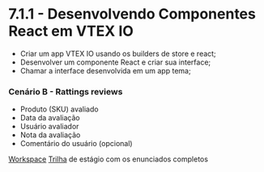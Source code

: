 # 7.1.1 - Desenvolvendo Componentes React em VTEX IO

- Criar um app VTEX IO usando os builders de store e react;
- Desenvolver um componente React e criar sua interface;
- Chamar a interface desenvolvida em um app tema;

### Cenário B - Rattings reviews

- Produto (SKU) avaliado
- Data da avaliação
- Usuário avaliador
- Nota da avaliação
- Comentário do usuário (opcional)

[Workspace](https://brunoferrarezzo--estagioacct.myvtex.com/mirakl-test-product-01/p)
[Trilha](https://app.smartleader.com.br/user/training/trails/641) de estágio com os enunciados completos
